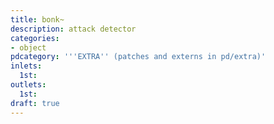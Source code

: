 ```yaml
---
title: bonk~
description: attack detector
categories:
- object
pdcategory: '''EXTRA'' (patches and externs in pd/extra)'
inlets:
  1st:
outlets:
  1st:
draft: true
---
```


